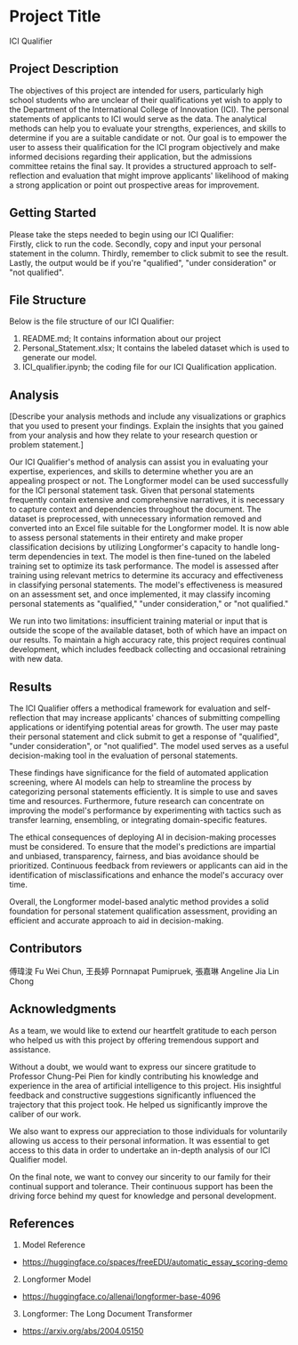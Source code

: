 # Project Title

ICI Qualifier

## Project Description

The objectives of this project are intended for users, particularly high school students who are unclear of their qualifications yet wish to apply to the Department of the International College of Innovation (ICI). The personal statements of applicants to ICI would serve as the data. The analytical methods
can help you to evaluate your strengths, experiences, and skills to determine if you are a suitable candidate or not. Our goal is to empower the user to assess their qualification for the ICI program objectively and make informed decisions regarding their application, but the admissions committee retains the final say. It provides a structured approach to self-reflection and evaluation that might improve applicants' likelihood of making a strong application or point out prospective areas for improvement.

## Getting Started

Please take the steps needed to begin using our ICI Qualifier:                                                                                                  
Firstly, click to run the code.
Secondly, copy and input your personal statement in the column.
Thirdly, remember to click submit to see the result.
Lastly, the output would be if you're "qualified", "under consideration" or "not qualified".


## File Structure

Below is the file structure of our ICI Qualifier:

1) README.md; It contains information about our project
2) Personal_Statement.xlsx; It contains the labeled dataset which is used to generate our model.
3) ICI_qualifier.ipynb; the coding file for our ICI Qualification application.


## Analysis

[Describe your analysis methods and include any visualizations or graphics that you used to present your findings. Explain the insights that you gained from your analysis and how they relate to your research question or problem statement.]

Our ICI Qualifier's method of analysis can assist you in evaluating your expertise, experiences, and skills to determine whether you are an appealing prospect or not. The Longformer model can be used successfully for the ICI personal statement task. Given that personal statements frequently contain extensive and comprehensive narratives, it is necessary to capture context and dependencies throughout the document. The dataset is preprocessed, with unnecessary information removed and converted into an Excel file suitable for the Longformer model. It is now able to assess personal statements in their entirety and make proper classification decisions by utilizing Longformer's capacity to handle long-term dependencies in text. The model is then fine-tuned on the labeled training set to optimize its task performance. The model is assessed after training using relevant metrics to determine its accuracy and effectiveness in classifying personal statements. The model's effectiveness is measured on an assessment set, and once implemented, it may classify incoming personal statements as "qualified," "under consideration," or "not qualified." 

We run into two limitations: insufficient training material or input that is outside the scope of the available dataset, both of which have an impact on our results. To maintain a high accuracy rate, this project requires continual development, which includes feedback collecting and occasional retraining with new data.

## Results

The ICI Qualifier offers a methodical framework for evaluation and self-reflection that may increase applicants' chances of submitting compelling applications or identifying potential areas for growth. The user may paste their personal statement and click submit to get a response of "qualified", "under consideration", or "not qualified". The model used serves as a useful decision-making tool in the evaluation of personal statements.

These findings have significance for the field of automated application screening, where AI models can help to streamline the process by categorizing personal statements efficiently. It is simple to use and saves time and resources. Furthermore, future research can concentrate on improving the model's performance by experimenting with tactics such as transfer learning, ensembling, or integrating domain-specific features.

The ethical consequences of deploying AI in decision-making processes must be considered. To ensure that the model's predictions are impartial and unbiased, transparency, fairness, and bias avoidance should be prioritized. Continuous feedback from reviewers or applicants can aid in the identification of misclassifications and enhance the model's accuracy over time.

Overall, the Longformer model-based analytic method provides a solid foundation for personal statement qualification assessment, providing an efficient and accurate approach to aid in decision-making.

## Contributors

傅瑋浚 Fu Wei Chun, 王長婷 Pornnapat Pumipruek, 張嘉琳 Angeline Jia Lin Chong

## Acknowledgments

As a team, we would like to extend our heartfelt gratitude to each person who helped us with this project by offering tremendous support and assistance.

Without a doubt, we would want to express our sincere gratitude to Professor Chung-Pei Pien for kindly contributing his knowledge and experience in the area of artificial intelligence to this project. His insightful feedback and constructive suggestions significantly influenced the trajectory that this project took. He helped us significantly improve the caliber of our work. 

We also want to express our appreciation to those individuals for voluntarily allowing us access to their personal information. It was essential to get access to this data in order to undertake an in-depth analysis of our ICI Qualifier model.

On the final note, we want to convey our sincerity to our family for their continual support and tolerance. Their continuous support has been the driving force behind my quest for knowledge and personal development.

## References

1. Model Reference
- https://huggingface.co/spaces/freeEDU/automatic_essay_scoring-demo
2. Longformer Model
- https://huggingface.co/allenai/longformer-base-4096
3. Longformer: The Long Document Transformer
- https://arxiv.org/abs/2004.05150
